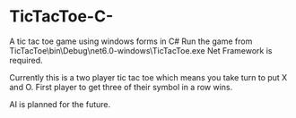# TicTacToe-C-
A tic tac toe game using windows forms in C#
Run the game from TicTacToe\bin\Debug\net6.0-windows\TicTacToe.exe
Net Framework is required.

Currently this is a two player tic tac toe which means you take turn to put X and O. First player to get three of their symbol in a row wins.

AI is planned for the future.



